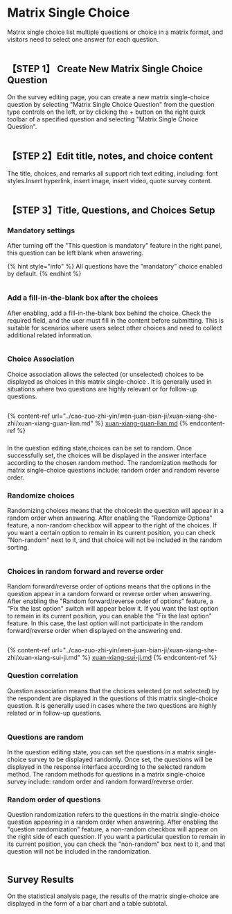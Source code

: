 # Matrix Single Choice

Matrix single choice list multiple questions or choice in a matrix format, and visitors need to select one answer for each question.

<figure><img src="../../.gitbook/assets/image (2) (1) (1) (1) (1) (1) (1) (1) (1) (1) (1) (1) (1) (1) (1).png" alt=""><figcaption></figcaption></figure>

## 【STEP 1】 Create New Matrix Single Choice Question

On the survey editing page, you can create a new matrix single-choice question by selecting "Matrix Single Choice Question" from the question type controls on the left, or by clicking the + button on the right quick toolbar of a specified question and selecting "Matrix Single Choice Question".

<figure><img src="../../.gitbook/assets/image (3) (1) (1) (1) (1) (1) (1) (1) (1) (1) (1) (1).png" alt=""><figcaption></figcaption></figure>

## 【STEP 2】Edit title, notes, and choice content

The title, choices, and remarks all support rich text editing, including: font styles.Insert hyperlink, insert image, insert video, quote survey content.

<figure><img src="../../.gitbook/assets/image (4) (1) (1) (1) (1) (1) (1) (1) (1) (1) (1) (1).png" alt=""><figcaption></figcaption></figure>



## 【STEP 3】Title, Questions, and Choices Setup

### Mandatory settings

After turning off the "This question is mandatory" feature in the right panel, this question can be left blank when answering.

{% hint style="info" %}
All questions have the "mandatory" choice enabled by default.
{% endhint %}

<figure><img src="../../.gitbook/assets/image (5) (1) (1) (1) (1) (1) (1) (1) (1) (1) (1) (1).png" alt=""><figcaption></figcaption></figure>

### Add a fill-in-the-blank box after the choices

After enabling, add a fill-in-the-blank box behind the choice. Check the required field, and the user must fill in the content before submitting. This is suitable for scenarios where users select other choices and need to collect additional related information.

<figure><img src="../../.gitbook/assets/image (6) (1) (1) (1) (1) (1) (1) (1) (1).png" alt=""><figcaption></figcaption></figure>

### Choice Association

Choice association allows the selected (or unselected) choices to be displayed as choices in this matrix single-choice . It is generally used in situations where two questions are highly relevant or for follow-up questions.

<figure><img src="../../.gitbook/assets/image (8) (1) (1) (1) (1) (1) (1).png" alt=""><figcaption></figcaption></figure>

{% content-ref url="../cao-zuo-zhi-yin/wen-juan-bian-ji/xuan-xiang-she-zhi/xuan-xiang-guan-lian.md" %}
[xuan-xiang-guan-lian.md](../cao-zuo-zhi-yin/wen-juan-bian-ji/xuan-xiang-she-zhi/xuan-xiang-guan-lian.md)
{% endcontent-ref %}

###

In the question editing state,choices can be set to random. Once successfully set, the choices will be displayed in the answer interface according to the chosen random method. The randomization methods for matrix single-choice questions include: random order and random reverse order.

### Randomize choices

Randomizing choices means that the choicesin the question will appear in a random order when answering. After enabling the "Randomize Options" feature, a non-random checkbox will appear to the right of the choices. If you want a certain option to remain in its current position, you can check "Non-random" next to it, and that choice will not be included in the random sorting.

<figure><img src="../../.gitbook/assets/image (9) (1) (1) (1) (1) (1) (1).png" alt=""><figcaption></figcaption></figure>

### Choices in random forward and reverse order

Random forward/reverse order of options means that the options in the question appear in a random forward or reverse order when answering. After enabling the "Random forward/reverse order of options" feature, a "Fix the last option" switch will appear below it. If you want the last option to remain in its current position, you can enable the "Fix the last option" feature. In this case, the last option will not participate in the random forward/reverse order when displayed on the answering end.

<figure><img src="../../.gitbook/assets/image (10) (1) (1) (1) (1) (1) (1).png" alt=""><figcaption></figcaption></figure>

{% content-ref url="../cao-zuo-zhi-yin/wen-juan-bian-ji/xuan-xiang-she-zhi/xuan-xiang-sui-ji.md" %}
[xuan-xiang-sui-ji.md](../cao-zuo-zhi-yin/wen-juan-bian-ji/xuan-xiang-she-zhi/xuan-xiang-sui-ji.md)
{% endcontent-ref %}

### Question correlation

Question association means that the choices selected (or not selected) by the respondent are displayed in the questions of this matrix single-choice question. It is generally used in cases where the two questions are highly related or in follow-up questions.

<figure><img src="../../.gitbook/assets/image (7) (1) (1) (1) (1) (1) (1) (1).png" alt=""><figcaption></figcaption></figure>

### Questions are random

In the question editing state, you can set the questions in a matrix single-choice survey to be displayed randomly. Once set, the questions will be displayed in the response interface according to the selected random method. The random methods for questions in a matrix single-choice survey include: random order and random forward/reverse order.

### Random order of questions

Question randomization refers to the questions in the matrix single-choice question appearing in a random order when answering. After enabling the "question randomization" feature, a non-random checkbox will appear on the right side of each question. If you want a particular question to remain in its current position, you can check the "non-random" box next to it, and that question will not be included in the randomization.

<figure><img src="../../.gitbook/assets/image (1) (1) (1) (1) (1) (1) (1) (1) (1).png" alt=""><figcaption></figcaption></figure>



###

## Survey Results

On the statistical analysis page, the results of the matrix single-choice  are displayed in the form of a bar chart and a table subtotal.

<figure><img src="../../.gitbook/assets/image (12) (1) (1) (1) (1) (1) (1).png" alt=""><figcaption></figcaption></figure>

